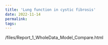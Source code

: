 ```yaml
---
title: 'Lung function in cystic fibrosis'
date: 2022-11-14
permalink:
tags:
---
```

 /files/Report_1_WholeData_Model_Compare.html

